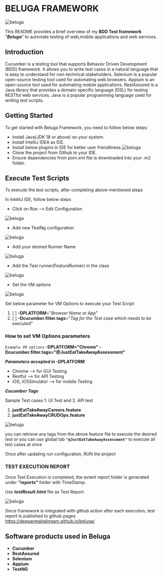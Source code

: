 # BELUGA FRAMEWORK

![beluga](image/beluga.png)

This README provides a brief overview of my **BDD Test framework** "**_Beluga_**" to automate testing of web,mobile applications and web services.

## Introduction

Cucumber is a testing tool that supports Behavior Driven Development (BDD) framework. It allows you to write test cases in a natural language that is easy to understand for non-technical stakeholders. Selenium is a popular open-source testing tool used for automating web browsers. Appium is an open-source tool used for automating mobile applications. RestAssured is a Java library that provides a domain-specific language (DSL) for testing RESTful web services. Java is a popular programming language used for writing test scripts.

## Getting Started
To get started with Beluga Framework, you need to follow below steps:

* Install Java(JDK 18 or above) on your system.
* Install IntelliJ IDEA as IDE.
* Install below plugins in IDE for better user friendliness
  ![beluga](image/plugins.png)
* Clone the project from Github to your IDE.
* Ensure dependencies from pom.xml file is downloaded into your .m2 folder.

## Execute Test Scripts

To execute the test scripts, after completing above-mentioned steps

In IntelliJ IDE, follow below steps
* Click on Run --> Edit Configuration

![beluga](image/runConfig.png)

* Add new TestNg configuration

![beluga](image/testNGConfig.png)

* Add your desired Runner Name

![beluga](image/runnerName.png)

* Add the Test runner(FeatureRunner) in the class

![beluga](image/addClass.png)

* Set the VM options 

![beluga](image/addVMOptions.png)

Set below parameter for VM Options to execute your Test Script

1. [ ] **-DPLATFORM**="_Browser Name or App_" 
2. [ ] **-Dcucumber.filter.tags**="_Tag for the Test case which needs to be executed_"

### How to set VM Options parameters

`Example VM options` **-DPLATFORM="Chrome" -Dcucumber.filter.tags="@JustEatTakeAwayAssessment"**

_**Parameters accepted in -DPLATFORM**_

* Chrome --> for GUI Testing
* Restful --> for API Testing
* iOS, iOSSimulator --> for mobile Testing

**_Cucumber Tags_**

Sample Test cases 1. UI Test and 2. API test

1. **justEatTakeAwayCareers.feature**
2. **justEatTakeAwayCRUDOps.feature**

![beluga](image/FeatureFile.png)

you can retrieve any tags from the above feature file to execute the desired test or you can use global tab **`"@JustEatTakeAwayAssessment"`** to execute all test cases at once

Once after updating run configuration, RUN the project

### TEST EXECUTION REPORT

Once Test Execution is completed, the extent report folder is generated under **_"reports"_** folder with TimeStamp.

Use **_testResult.html_** file as Test Report

![beluga](image/reportPath.png)

Since framework is integrated with github action after each execution, test report is published to github pages https://deepanmahalingam.github.io/beluga/

## Software products used in Beluga

- **Cucumber**
- **RestAssured**
- **Selenium**
- **Appium**
- **TestNG**




